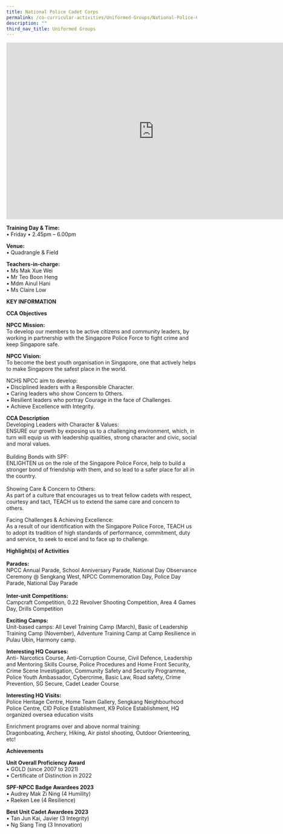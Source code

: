 ```yaml
---
title: National Police Cadet Corps
permalink: /co-curricular-activities/Uniformed-Groups/National-Police-Cadet-Corps/
description: ""
third_nav_title: Uniformed Groups
---
```

<iframe allowfullscreen="true" height="467" width="780" frameborder="0" src="https://docs.google.com/presentation/d/e/2PACX-1vTKC3uxcCrLiTOMbsz6EYzgPTSz9FIxx0vN212AA8rVgh01BznhGx7DoYUtvVUHoQX6giQpttypOmOO/embed?start=true&amp;loop=true&amp;delayms=5000"></iframe>

**Training Day &amp; Time:**<br>
•	Friday •	2.45pm – 6.00pm <br>

**Venue:**<br>
•	Quadrangle &amp; Field <br>

**Teachers-in-charge:**<br>
•	Ms Mak Xue Wei<br>
•	Mr Teo Boon Heng <br>
•	Mdm Ainul Hani <br>
•	Ms Claire Low <br>


**KEY INFORMATION**<br>

**CCA Objectives**<br>

**NPCC Mission:**<br>
To develop our members to be active citizens and community leaders, by working in partnership with the Singapore Police Force to fight crime and keep Singapore safe. <br>

**NPCC Vision:**<br>
To become the best youth organisation in Singapore, one that actively helps to make Singapore the safest place in the world. <br>

NCHS NPCC aim to develop: <br>
•	Disciplined leaders with a Responsible Character. <br>
•	Caring leaders who show Concern to Others.<br>
•	Resilient leaders who portray Courage in the face of Challenges. <br>
•	Achieve Excellence with Integrity.<br>

**CCA Description**<br>
Developing Leaders with Character &amp; Values:<br>
ENSURE our growth by exposing us to a challenging environment, which, in turn will equip us with leadership qualities, strong character and civic, social and moral values. <br><br>
Building Bonds with SPF: <br>
ENLIGHTEN us on the role of the Singapore Police Force, help to build a stronger bond of friendship with them, and so lead to a safer place for all in the country.<br><br> Showing Care &amp; Concern to Others: <br>
As part of a culture that encourages us to treat fellow cadets with respect, courtesy and tact, TEACH us to extend the same care and concern to others. <br>

Facing Challenges &amp; Achieving Excellence: <br>
As a result of our identification with the Singapore Police Force, TEACH us to adopt its tradition of high standards of performance, commitment, duty and service, to seek to excel and to face up to challenge. <br>

**Highlight(s) of Activities**<br>
<br>
**Parades:**<br>
NPCC Annual Parade, School Anniversary Parade, National Day Observance Ceremony @ Sengkang West, NPCC Commemoration Day, Police Day Parade, National Day Parade <br>
<br>
**Inter-unit Competitions:**<br>
Campcraft Competition, 0.22 Revolver Shooting Competition, Area 4 Games Day, Drills Competition <br>

**Exciting Camps:**<br>
Unit-based camps: All Level Training Camp (March), Basic of Leadership Training Camp (November), Adventure Training Camp at Camp Resilience in Pulau Ubin, Harmony camp.<br>

**Interesting HQ Courses:**<br>
Anti- Narcotics Course, Anti-Corruption Course, Civil Defence, Leadership and Mentoring Skills Course, Police Procedures and Home Front Security, Crime Scene Investigation, Community Safety and Security Programme, Police Youth Ambassador, Cybercrime, Basic Law, Road safety, Crime Prevention, SG Secure, Cadet Leader Course <br>

**Interesting HQ Visits:**<br>
Police Heritage Centre, Home Team Gallery, Sengkang Neighbourhood Police Centre, CID Police Establishment, K9 Police Establishment, HQ organized oversea education visits <br>

Enrichment programs over and above normal training: <br>
Dragonboating, Archery, Hiking, Air pistol shooting, Outdoor Orienteering, etc! <br>

**Achievements**<br>

**Unit Overall Proficiency Award**<br>
•	GOLD (since 2007 to 2021) <br>
•	Certificate of Distinction in 2022 <br>

**SPF-NPCC Badge Awardees 2023**<br>
•	Audrey Mak Zi Ning (4 Humility) <br>
•	Raeken Lee (4 Resilience) <br>

**Best Unit Cadet Awardees 2023**<br>
•	Tan Jun Kai, Javier (3 Integrity) <br>
•	Ng Siang Ting (3 Innovation)